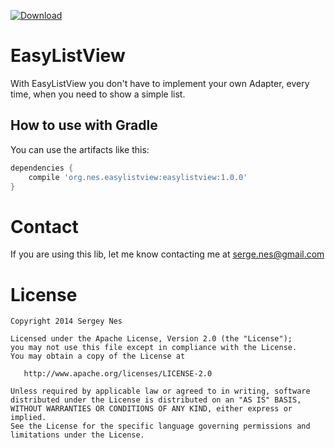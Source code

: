 [ ![Download](https://api.bintray.com/packages/sergenes/maven/easylistview/images/download.svg) ](https://bintray.com/sergenes/maven/easylistview/_latestVersion)

# EasyListView
With EasyListView you don't have to implement your own Adapter, every time, when you need to show a simple list.

## How to use with Gradle
You can use the artifacts like this:
```groovy
dependencies {
	compile 'org.nes.easylistview:easylistview:1.0.0'
}
```

Contact
=================================
If you are using this lib, let me know contacting me at serge.nes@gmail.com


License
=================================

    Copyright 2014 Sergey Nes

    Licensed under the Apache License, Version 2.0 (the "License");
    you may not use this file except in compliance with the License.
    You may obtain a copy of the License at

       http://www.apache.org/licenses/LICENSE-2.0

    Unless required by applicable law or agreed to in writing, software
    distributed under the License is distributed on an "AS IS" BASIS,
    WITHOUT WARRANTIES OR CONDITIONS OF ANY KIND, either express or implied.
    See the License for the specific language governing permissions and
    limitations under the License.